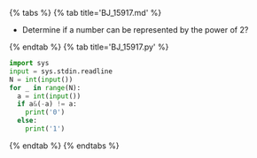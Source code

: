 {% tabs %}
{% tab title='BJ_15917.md' %}

* Determine if a number can be represented by the power of 2?

{% endtab %}
{% tab title='BJ_15917.py' %}

```py
import sys
input = sys.stdin.readline
N = int(input())
for _ in range(N):
  a = int(input())
  if a&(-a) != a:
    print('0')
  else:
    print('1')
```

{% endtab %}
{% endtabs %}